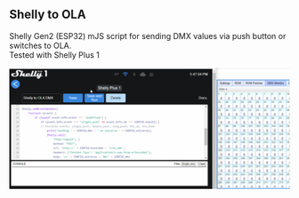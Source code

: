 ## Shelly to OLA
Shelly Gen2 (ESP32) mJS script for sending DMX values via push button or switches to OLA.  
Tested with Shelly Plus 1    

![alt text](https://github.com/gobo-ws/shelly-ola/blob/main/Shelly-to-OLA.gif?raw=true)

